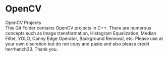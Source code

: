 # OpenCV
OpenCV Projects  
This Git Folder contains OpenCV projects in C++.
There are numerous concepts such as Image transformation, Histogram Equalization, Median Filter,
YOLO, Canny Edge Operator, Background Removal, etc.
Please use at your own discretion but do not copy and paste and also please credit herrhanch33.
Thank you.
